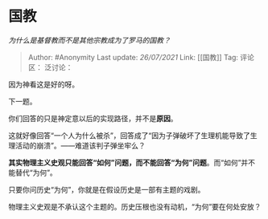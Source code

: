 # 国教
*为什么是基督教而不是其他宗教成为了罗马的国教？*

> Author: #Anonymity
> Last update: *26/07/2021*
> Link: [[国教]]
> Tag:
> 评论区：
> 泛讨论：

因为神看这是好的呀。

下一题。

你们回答的只是神定意以后的实现路径，并不是**原因**。

这就好像回答“一个人为什么被杀”，回答成了“因为子弹破坏了生理机能导致了生理活动的崩溃”。——难道该判子弹坐牢么？

**其实物理主义史观只能回答“如何”问题，而不能回答“为何”问题**。而“如何”并不能替代“为何”。

只要你问历史“为何”，你就是在假设历史是一部有主题的戏剧。

物理主义史观是不承认这个主题的。历史压根也没有动机，“为何”要在何处安放？
